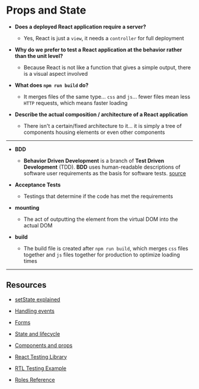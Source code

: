 # Props and State

- **Does a deployed React application require a server?**
  - Yes, React is just a `view`, it needs a `controller` for full deployment

- **Why do we prefer to test a React application at the behavior rather than the unit level?**
  - Because React is not like a function that gives a simple output, there is a visual aspect involved

- **What does `npm run build` do?**
  - It merges files of the same type... `css` and `js`... fewer files mean less `HTTP` requests, which means faster loading

- **Describe the actual composition / architecture of a React application**
  - There isn't a certain/fixed architecture to it... it is simply a tree of components housing elements or even other components 

 
---

- **BDD**
  - **Behavior Driven Development** is a branch of **Test Driven Development** (TDD). **BDD** uses human-readable descriptions of software user requirements as the basis for software tests. [source](https://medium.com/javascript-scene/behavior-driven-development-bdd-and-functional-testing-62084ad7f1f2)

- **Acceptance Tests**
  - Testings that determine if the code has met the requirements

- **mounting**
  - The act of outputting the element from the virtual DOM into the actual DOM

- **build**
  - The build file is created after `npm run build`, which merges `css` files together and `js` files together for production to optimize loading times




---

## Resources

- [setState explained](https://css-tricks.com/understanding-react-setstate/)

- [Handling events](https://facebook.github.io/react/docs/handling-events.html)

- [Forms](https://facebook.github.io/react/docs/forms.html)

- [State and lifecycle](https://facebook.github.io/react/docs/state-and-lifecycle.html)

- [Components and props](https://facebook.github.io/react/docs/components-and-props.html)

- [React Testing Library](https://testing-library.com/docs/react-testing-library)

- [RTL Testing Example](https://thomlom.dev/beginner-guide-testing-react-apps/)

- [Roles Reference](https://developer.mozilla.org/en-US/docs/Web/Accessibility/ARIA/ARIA_Techniques#Roles)


